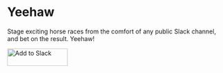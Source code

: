 
# Yeehaw

Stage exciting horse races from the comfort of any public Slack channel, and bet on the result. Yeehaw!

<a href="https://slack-yeehaw.herokuapp.com/auth"><img alt="Add to Slack" height="40" width="139" src="https://platform.slack-edge.com/img/add_to_slack.png" srcset="https://platform.slack-edge.com/img/add_to_slack.png 1x, https://platform.slack-edge.com/img/add_to_slack@2x.png 2x"/></a>
